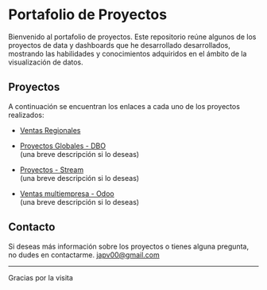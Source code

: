 # Portafolio de Proyectos

Bienvenido al portafolio de proyectos. Este repositorio reúne algunos de los proyectos de data y dashboards que he desarrollado desarrollados, mostrando las habilidades y conocimientos adquiridos en el ámbito de la visualización de datos.

## Proyectos

A continuación se encuentran los enlaces a cada uno de los proyectos realizados:

- [Ventas Regionales](https://github.com/japv00/data-portfolio/blob/main/VentasRegionales/ventasregionales.md)

- [Proyectos Globales - DBO](#)  
  (una breve descripción si lo deseas)

- [Proyectos - Stream](#)  
  (una breve descripción si lo deseas)

- [Ventas multiempresa - Odoo](#)  
  (una breve descripción si lo deseas)

## Contacto

Si deseas más información sobre los proyectos o tienes alguna pregunta, no dudes en contactarme.
japv00@gmail.com

---

Gracias por la visita
